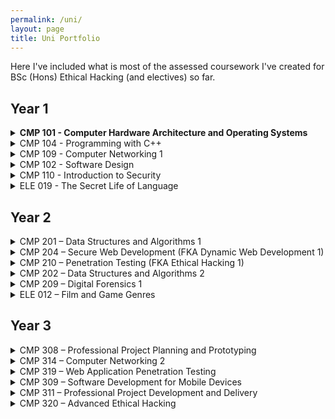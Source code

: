 ```yaml
---
permalink: /uni/
layout: page
title: Uni Portfolio
---
```


Here I've included what is most of the assessed coursework I've created for BSc (Hons) Ethical Hacking (and electives) so far. 

## Year 1

<details markdown = 1>
  <summary><b>CMP 101 - Computer Hardware Architecture and Operating Systems</b></summary>
  <br>
  
**Description:** Introduction to the core ideas of computer architecture for students studying the subject of computing, building a mental model of the functioning of a typical computer system that can be used to reason about system (hardware/software) behaviour.

**Coursework:**
- Lab exercises:
  - Hardware Identification and System Profiling
  - Data Representation
  - Boolean Logic and Hexadecimal
  - Logic Circuit - Adders, Registers and Counters
  - Bits and PCs
  - Bit Twiddling in C++
- Integrative exercise. Create something using the provided Wemos kit. I chose to create a Morse code encoder/decoder.
- Exam

**Grade:** B+
  
</details>

<details markdown = 1>
  <summary>CMP 104 - Programming with C++</summary>

**Description:** Introduction of fundamental programming constructs within the C++ language. A problem-based approach to develop skills fundamental to all object-oriented programming languages.

**Coursework:**
- Weekly quizzes
- Coding exercises
- Project - cyber pet (a simple, interactive program that simulates taking care of a pet).

**Grade:** A+

</details>

<details markdown = 1>
  <summary>CMP 109 - Computer Networking 1</summary>

**Description:** Introduction to computer networks through an analysis of basic networking fundamentals.

**Coursework:**
- Lab exercises:
  - Wireshark HTTP
  - Wireshark FTP
  - IP Calculation
  - Cisco Packet Tracer Network
  - Python Network Programming
- Exam

**Grade:** A+
  
</details>

<details markdown = 1>
  <summary>CMP 102 - Software Design</summary>

**Description:** Establishes an understanding of some of the fundamental ideas of software engineering, enabling students to develop and communicate designs for small and large scale software systems.

**Coursework:**
- Portfolio:
  - Weekly quizzes
  - Coding exercies
  - Software design exercises
- Project - develop a program that simulates a 501 darts game.

**Grade:** B+

</details>

<details markdown = 1>
  <summary>CMP 110 - Introduction to Security</summary>

**Description:** Introduction to the issues and practicalities involved in securing computer systems and the framework within which computer security specialists would need to operate.

**Coursework:**
- Group presentation on cybersecurity laws in the UK and an another country (our group chose Russia).
- A small research project related to an topic of computer security that interests me. I chose steganography. [(Link)](https://antinatura.github.io/documents/uni/CMP110_Unit2_Report.pdf)

**Grade:** A

</details>

<details markdown = 1>
  <summary>ELE 019 - The Secret Life of Language</summary>
  
**Description:** Foundations of sociolinguistics and the connections between language, identity, and power. Examines a range of linguistic issues, including the idea of standardisation, how language is structured, and the ethics of modern communication.

**Coursework:**
- Presentation on the discourse communities in my life.
- Analysis of a piece of writing provided to me. [(Link)](https://antinatura.github.io/documents/uni/Assignment_2.pdf)

**Grade:** B+

</details>
  
## Year 2

<details markdown = 1>
  <summary>CMP 201 – Data Structures and Algorithms 1</summary>

**Description:** Looks at the standard data structures and algorithms that form the core of algorithmic thought in computer science, and the idea of reasoning about the behaviour and performance of a computer program.

**Coursework:**
- Weekly quizzes
- Implementation and presentation of two algorithms that solve the same problem. For the problem I chose string searching and implemented Boyer-Moore-Horspool and Rabin Karp algorithms. [(Link)](https://github.com/antinatura/CMP201)

**Grade:** A

</details>

<details markdown = 1>
  <summary>CMP 204 – Secure Web Development (FKA Dynamic Web Development 1) </summary>
 
**Description:** Introduction to dynamic web applications, through client-side and server-side internet development.

**Coursework:**
- Quiz
- Develop a web application based around a musical band or solo artist making use of client-side and server-side dynamic content. For my artist I chose Beach House. [(Link)](https://github.com/antinatura/CMP204)

**Grade:** A+

</details>

<details markdown = 1>
  <summary>CMP 210 – Penetration Testing (FKA Ethical Hacking 1)</summary>
 
**Description:** Develops an understanding of tools used in the industry to perform security analysis of a device or a network. Introduces the methodologies of penetration testing.

**Coursework:** Perform a security test on a typical company network and report the findings. I was given a virtual network of a fictitious company and had to follow penetration testing methodology to evaluate its security. [(Link)](https://antinatura.github.io/documents/uni/CMP210_pentest_report.pdf)

**Grade:** A+

</details>

<details markdown = 1>
  <summary>CMP 202 – Data Structures and Algorithms 2</summary>

**Description:** Foundations of parallel programming on shared memory and GPU architectures and the design techniques underpinning parallel applications, using a range of case studies drawn from typical real-world applications.

**Coursework:**
- Weekly quizzes
- Code and present a program that demonstrates the use of CPU or GPU multithreading in C++. Using a template provided to me, I developed a multihreaded calculation of the mandelbrot set that outputs a progress bar on runtime. [(Link)](https://github.com/antinatura/CMP202)

**Grade:** A

</details>

<details markdown = 1>
  <summary>CMP 209 – Digital Forensics 1</summary>

**Description:** Examines the basic technology and techniques used to investigate cybercrime. A systematic approach to planning and implementing a comprehensive computer forensic investigation is introduced with a particular focus on evidence collection and the reconstruction of events therefrom.

**Coursework:** Case study group project where members of the group must undertake a forensic investigation of a computer seized under the suspicion of it containing illicit materials (in this scenario they were pictures of birds). [(Link)](https://antinatura.github.io/documents/uni/JASAN_Digital_Forensics_JohnDoeCase.pdf)

**Grade:** A+

</details>

<details markdown = 1>
  <summary>ELE 012 – Film and Game Genres</summary>

**Description:** Studies the cultural codes and formal content underlying the composition of popular cultural genres, as these are realised traditionally through films, and more contemporaneously through video games.

**Coursework:**
- Short report/essay about Steve Neale's argument that *genres are defined by the qualities of similarity and difference*. [(Link)](https://antinatura.github.io/documents/uni/CW1.pdf)
- Essay on how dystopia is developed in Katsuhiro Otomo's *Akira* (1988). [(Link)](https://antinatura.github.io/documents/uni/CW2.pdf)

**Grade:** A+

</details>

## Year 3

<details markdown = 1>
  <summary>CMP 308 – Professional Project Planning and Prototyping</summary>

**Description:** Teaches project management concepts to create a project proposal in a professional manner. Tasks student teams with project briefs drawn from industry/or research based problems. Expects full team engagement in roles by communicating effectively with project stakeholders, contributing to the planning of the project, developing artefacts or prototypes, writing associated documentation, and creating and presenting the client pitch.

**Coursework:**
- Create and present a client pitch for the project that the team was assigned. 
- Create a project proposal with a business case and project management plan that addresses in detail how the team will execute the assigned project in the follow-up module next term in CMP311 - Professional Project Development and Delivery.

**Grade:** A+

</details>

<details markdown = 1>
  <summary>CMP 314 – Computer Networking 2</summary>

**Description:** Analyses the ideas and concepts of how computers, mobile devices and gadgets communicate via a wide range of communications technologies with each other and other devices. This will include interactions via technologies such as Ethernet, VLANS, STP, Wireless, Routing, Subnetting, IPv6, SNMP, DHCP, DNS, Firewalls and Network Management

**Coursework:**
Company network security evaluation. I was given a Kali Linux machine connected to a network which I then had to map out and evaluate both from security and design aspects using the tools available on the provided machine. [(Link)](https://antinatura.github.io/documents/uni/CMP314_CW.pdf)

**Grade:** A

</details>

<details markdown = 1>
  <summary>CMP 319 – Web Application Penetration Testing</summary>

**Description:** Examines advanced techniques used by Ethical Hackers to investigate the security of web applications. 

**Coursework:** Conduct a penetration test on a web application by following an applicable methodology and document the procedure and findings. I was given a fictitious web application on which to perform a penetration test to simulate the risks from an attacker who has a valid account on the applicatioon. [(Link)](https://antinatura.github.io/documents/uni/CMP319_CW_AstleySkateshop.pdf)

**Grade:** A

</details>

<details markdown = 1>
  <summary>CMP 309 – Software Development for Mobile Devices</summary>

**Description:** Develops a critical understanding of software development practices used to create applications for a range of mobile devices.

**Coursework:**

**Grade:**

</details>

<details markdown = 1>
  <summary>CMP 311 – Professional Project Development and Delivery</summary>

**Description:** Focuses on delivering the project which was planned and conceptualised in CMP308 - Professional Project Planning and Prototyping during Term 1.

**Coursework:**

**Grade:**

</details>

<details markdown = 1>
  <summary>CMP 320 – Advanced Ethical Hacking</summary>

**Description:** Covers different areas of Ethical Hacking and is geared towards personal research and experimentation. The three major topics included are scripting, malware analysis and binary auditing.

**Coursework:**

**Grade:**

</details>
